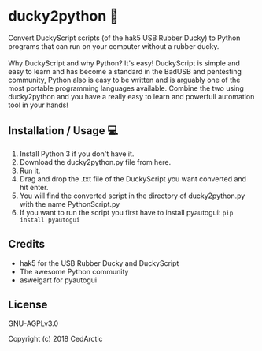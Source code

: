 # ducky2python :snake:
Convert DuckyScript scripts (of the hak5 USB Rubber Ducky) to Python programs that can run on your computer without a rubber ducky.<br /><br />
Why DuckyScript and why Python? It's easy! DuckyScript is simple and easy to learn and has become a standard in the BadUSB and pentesting community, Python also is easy to be written and is arguably one of the most portable programming languages available. Combine the two using ducky2python and you have a really easy to learn and powerfull automation tool in your hands!

## Installation / Usage  :computer:

1. Install Python 3 if you don't have it.
2. Download the ducky2python.py file from here.
3. Run it.
4. Drag and drop the .txt file of the DuckyScript you want converted and hit enter.
5. You will find the converted script in the directory of ducky2python.py with the name PythonScript.py
6. If you want to run the script you first have to install pyautogui:
```pip install pyautogui```

## Credits
* hak5 for the USB Rubber Ducky and DuckyScript
* The awesome Python community
* asweigart for pyautogui


## License
GNU-AGPLv3.0

Copyright (c) 2018 CedArctic

